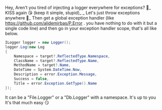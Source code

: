 Hey, Aren't you tired of injecting a logger everywhere for exceptions? 🤨_
KISS again 😘 (keep it simple, stupid)_
_
Let's just throw exceptions anywhere 🤪_
Then get a global exception handler (like https://github.com/alidemirbas/P.Error . you have nothing to do with it but a single code line)
and then go in your exception handler scope, that's all like below.
```csharp
ILogger logger = new Logger();
logger.Log(new Log
{
    Namespace = target?.ReflectedType.Namespace,
    ClassName = target?.ReflectedType.Name,
    MethodName = target?.Name,
    DateTime = System.DateTime.Now,
    Description = error.Exception.Message,
    Success = false,
    Title = error.Exception.GetType().Name
});
```

It can be a "File.Logger" or a "Db.Logger" with a namespace. It's up to you
It's that much easy 😏
